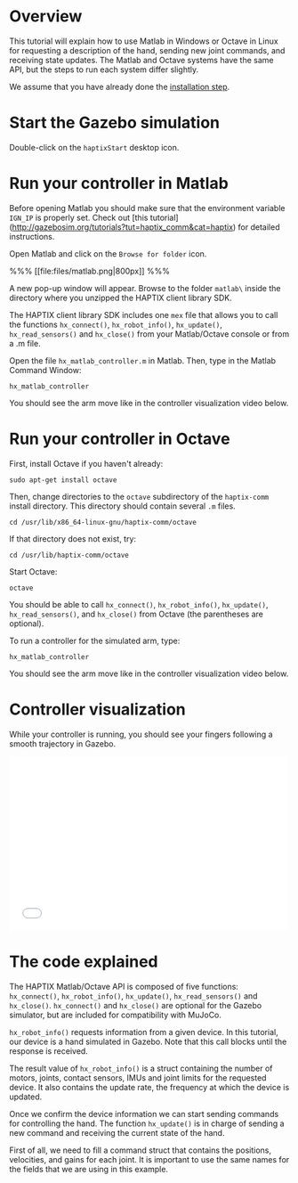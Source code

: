# Overview

This tutorial will explain how to use Matlab in Windows or Octave in Linux for requesting a
description of the hand, sending new joint commands, and receiving state updates. The Matlab
and Octave systems have the same API, but the steps to run each system differ slightly.

We assume that you have already done the [installation step](http://gazebosim.org/tutorials?tut=haptix_install&cat=haptix).

# Start the Gazebo simulation

Double-click on the `haptixStart` desktop icon.

# Run your controller in Matlab

Before opening Matlab you should make sure that the environment variable
`IGN_IP` is properly set. Check out [this tutorial]
(http://gazebosim.org/tutorials?tut=haptix_comm&cat=haptix) for detailed instructions.

Open Matlab and click on the `Browse for folder` icon.

%%%
[[file:files/matlab.png|800px]]
%%%

A new pop-up window will appear. Browse to the folder `matlab\` inside the
directory where you unzipped the HAPTIX client library SDK.

The HAPTIX client library SDK includes one `mex` file that allows you to call
the functions `hx_connect()`, `hx_robot_info()`,
`hx_update()`, `hx_read_sensors()` and `hx_close()` from your Matlab/Octave
console or from a .m file.

Open the file `hx_matlab_controller.m` in Matlab. Then, type in
the Matlab Command Window:

~~~
hx_matlab_controller
~~~

You should see the arm move like in the controller visualization video below.

# Run your controller in Octave

First, install Octave if you haven't already:

~~~
sudo apt-get install octave
~~~

Then, change directories to the `octave` subdirectory of the `haptix-comm` install directory.
This directory should contain several `.m` files.

~~~
cd /usr/lib/x86_64-linux-gnu/haptix-comm/octave
~~~

If that directory does not exist, try:

~~~
cd /usr/lib/haptix-comm/octave
~~~

Start Octave:

~~~
octave
~~~

You should be able to call `hx_connect()`, `hx_robot_info()`, `hx_update()`, `hx_read_sensors()`,
and `hx_close()` from Octave (the parentheses are optional).

To run a controller for the simulated arm, type:

~~~
hx_matlab_controller
~~~

You should see the arm move like in the controller visualization video below.

# Controller visualization

While your controller is running, you should see your fingers following a smooth
trajectory in Gazebo.

<iframe width="500" height="313" src="//player.vimeo.com/video/108959804" frameborder="0" webkitallowfullscreen mozallowfullscreen allowfullscreen></iframe>

# The code explained

<include from='/counter =/' src='http://bitbucket.org/osrf/haptix-comm/raw/default/matlab/hx_matlab_controller.m' />

The HAPTIX Matlab/Octave API is composed of five functions: `hx_connect()`, `hx_robot_info()`,
`hx_update()`, `hx_read_sensors()` and `hx_close()`. `hx_connect()` and `hx_close()` are
optional for the Gazebo simulator, but are included for compatibility with MuJoCo.

`hx_robot_info()` requests information from a given device.
In this tutorial, our device is a hand simulated in Gazebo. Note that this call
blocks until the response is received.

The result value of `hx_robot_info()` is a struct containing the number of
motors, joints, contact sensors, IMUs and joint limits for the requested device.
It also contains the update rate, the frequency at which the device is updated.

Once we confirm the device information we can start sending commands for
controlling the hand. The function `hx_update()` is in charge of sending a new
command and receiving the current state of the hand.

First of all, we need to fill a command struct that contains the positions,
velocities, and gains for each joint. It is important to use the same names for
the fields that we are using in this example.
